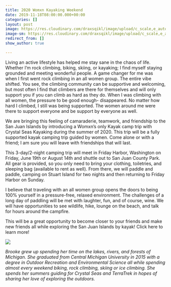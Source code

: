 ```yaml
---
title: 2020 Womxn Kayaking Weekend
date: 2019-11-18T08:00:00.000+00:00
categories: []
layout: post
image: https://res.cloudinary.com/draxsqikl/image/upload/c_scale,e_auto_saturation,f_auto,w_1000/v1574117774/image2_gmkjr6.jpg
image-sm: https://res.cloudinary.com/draxsqikl/image/upload/c_scale,e_auto_saturation,f_auto,w_444/v1574117774/image2_gmkjr6.jpg
redirect_from: []
show_author: true

---
```

Living an active lifestyle has helped me stay sane in the chaos of life. Whether I’m rock climbing, biking, skiing, or kayaking; I find myself staying grounded and meeting wonderful people. A game changer for me was when I first went rock climbing in an all women group. The entire vibe shifted. You see, the climbing community can be supportive and welcoming, but most often I find that climbers are there for themselves and will only support you if you can climb as hard as they do. When I was climbing with all women, the pressure to be good enough- disappeared. No matter how hard I climbed, I still was being supported. The women around me were there to support everyone and be support by everyone as well.

We are bringing this feeling of camaraderie, teamwork, and friendship to the San Juan Islands by introducing a Womxn’s only Kayak camp trip with Crystal Seas Kayaking during the summer of 2020. This trip will be a fully supported kayak camping trip guided by women. Come alone or with a friend; I am sure you will leave with friendships that will last.

This 3-day/2-night camping trip will meet in Friday Harbor, Washington on Friday, June 19th or August 14th and shuttle out to San Juan County Park. All gear is provided, so you only need to bring your clothing, toiletries, and sleeping bag (available to rent as well). From there, we will paddle and paddle, camping on Stuart Island for two nights and then returning to Friday Harbor on Sunday.

I believe that traveling with an all women group opens the doors to being 100% yourself in a pressure-free, relaxed environment. The challenges of a long day of paddling will be met with laughter, fun, and of course, wine. We will have opportunities to see wildlife, hike, lounge on the beach, and talk for hours around the campfire.

This will be a great opportunity to become closer to your friends and make new friends all while exploring the San Juan Islands by kayak! Click here to learn more!

![](https://res.cloudinary.com/draxsqikl/image/upload/bo_20px_solid_rgb:f13b3b,c_scale,e_auto_saturation,f_auto,w_1000/v1574117776/crystalseas-brooke-01.jpg)

_Brooke grew up spending her time on the lakes, rivers, and forests of Michigan. She graduated from Central Michigan University in 2015 with a degree in Outdoor Recreation and Environmental Science all while spending almost every weekend biking, rock climbing, skiing or ice climbing. She spends her summers guiding for Crystal Seas and TerraTrek in hopes of sharing her love of exploring the outdoors._